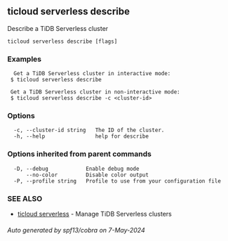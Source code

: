 ## ticloud serverless describe

Describe a TiDB Serverless cluster

```
ticloud serverless describe [flags]
```

### Examples

```
  Get a TiDB Serverless cluster in interactive mode:
 $ ticloud serverless describe

 Get a TiDB Serverless cluster in non-interactive mode:
 $ ticloud serverless describe -c <cluster-id>
```

### Options

```
  -c, --cluster-id string   The ID of the cluster.
  -h, --help                help for describe
```

### Options inherited from parent commands

```
  -D, --debug            Enable debug mode
      --no-color         Disable color output
  -P, --profile string   Profile to use from your configuration file
```

### SEE ALSO

* [ticloud serverless](ticloud_serverless.md)	 - Manage TiDB Serverless clusters

###### Auto generated by spf13/cobra on 7-May-2024
